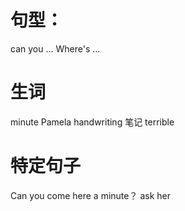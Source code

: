 # 句型：

can you ...
Where's ...

# 生词
minute
Pamela
handwriting 笔记
terrible

# 特定句子
Can you come here a minute？
ask her
